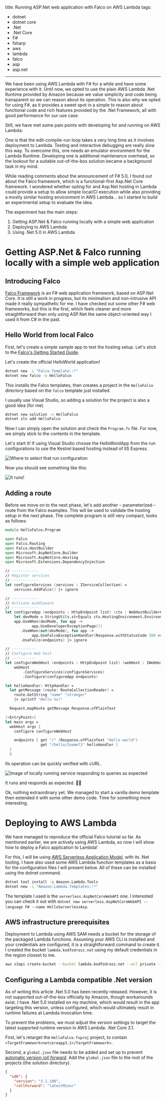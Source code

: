 title: Running ASP.Net web application with Falco on AWS Lambda
tags:
 - dotnet
 - dotnet core
 - .Net
 - .Net Core
 - F#
 - fsharp
 - aws
 - lambda
 - falco
 - asp
 - asp.net
---

We have been using AWS Lambda with F# for a while and have some experience with it. Until now, we opted to use the plain AWS Lambda .Net Runtime provided by Amazon because we value simplicity and code being transparent so we can reason about its operation. This is also why we opted for using F#, as it provides a sweet spot in a simple to reason about functional code and rich features provided by the .Net Framework, all with good performance for our use case.

Still, we have met some pain points with developing for and running on AWS Lambda:

One is that the edit-compile-run loop takes a very long time as it involves deployment to Lambda. Testing and interactive debugging are really slow this way. To overcome this, one needs an emulator environment for the Lambda Runtime. Developing one is additional maintenance overhead, so the lookout for a suitable out-of-the-box solution became a background task in my mind.

While reading comments about the announcement of F# 5.0, I found out about the Falco framework, which is a functional-first Asp.Net Core framework. I wondered whether opting for and Asp.Net hosting in Lambda could provide a setup to allow simple local/CI execution while also providing a mostly similar hosting environment in AWS Lambda... so I started to build an experimental setup to evaluate the idea.

The experiment has the main steps:

 1. Getting ASP.Net & Falco running locally with a simple web application
 2. Deploying to AWS Lambda
 3. Using .Net 5.0 in AWS Lambda


# Getting ASP.Net & Falco running locally with a simple web application

## Introducing Falco

[Falco Framework](https://www.falcoframework.com/) is an F# web application framework, based on ASP.Net Core. It is still a work in progress, but its minimalism and non-intrusive API made it really sympathetic for me. I have checked out some other F# web frameworks, but this is the first, which feels cleaner and more straightforward than only using ASP.Net the same object-oriented way I used it from C# in the past.

## Hello World from local Falco

First, let's create a simple sample app to test the hosting setup. Let's stick to the [Falco's Getting Started Guide](https://www.falcoframework.com/#getting-started).

Let's create the official HelloWorld application!

~~~sh
dotnet new -i "Falco.Template::*"
dotnet new falco -o HelloFalco
~~~

This installs the Falco templates, then creates a project in the `HelloFalco` directory based on the `falco` template just installed.

I usually use Visual Studio, so adding a solution for the project is also a good idea (for me).

~~~sh
dotnet new solution -n HelloFalco
dotnet sln add HelloFalco
~~~

Now I can simply open the solution and check the `Program.fs` file. For now, we simply stick to the contents in the template.

Let's start it! If using Visual Studio choose the HelloWordApp from the run configurations to use the Kestrel based hosting instead of IIS Express.

![Where to select that run configuration](part1-run_config.jpg)

Now you should see something like this:

![It runs!](part1-it_runs.jpg)

## Adding a route

Before we move on to the next phase, let's add another – parameterized – route from the Falco examples. This will be used to validate the hosting setup in the next phase. The complete program is still very compact, looks as follows:

~~~fsharp
module HelloFalco.Program

open Falco
open Falco.Routing
open Falco.HostBuilder
open Microsoft.AspNetCore.Builder
open Microsoft.AspNetCore.Hosting
open Microsoft.Extensions.DependencyInjection

// ------------
// Register services
// ------------
let configureServices (services : IServiceCollection) =
    services.AddFalco() |> ignore

// ------------
// Activate middleware
// ------------
let configureApp (endpoints : HttpEndpoint list) (ctx : WebHostBuilderContext) (app : IApplicationBuilder) =
    let devMode = StringUtils.strEquals ctx.HostingEnvironment.EnvironmentName "Development"
    app.UseWhen(devMode, fun app ->
            app.UseDeveloperExceptionPage())
       .UseWhen(not(devMode), fun app ->
            app.UseFalcoExceptionHandler(Response.withStatusCode 500 >> Response.ofPlainText "Server error"))
       .UseFalco(endpoints) |> ignore

// -----------
// Configure Web host
// -----------
let configureWebHost (endpoints : HttpEndpoint list) (webHost : IWebHostBuilder) =
    webHost
        .ConfigureServices(configureServices)
        .Configure(configureApp endpoints)

let helloHandler: HttpHandler =
  let getMessage (route: RouteCollectionReader) =
    route.GetString "name" "stranger"
    |> sprintf "Hello %s!"

  Request.mapRoute getMessage Response.ofPlainText

[<EntryPoint>]
let main args =
  webHost args {
    configure configureWebHost

    endpoints [ get "/" (Response.ofPlainText "Hello world")
                get "/hello/{name?}" helloHandler ]
  }
  0
~~~

Its operation can be quickly verified with cURL.

![Image of locally running service responding to queries as expected](part1_additional_routes.jpg)

It runs and responds as expected. 🎉👏

Ok, nothing extraordinary yet. We managed to start a vanilla demo template then extended it with some other demo code. Time for something more interesting.


# Deploying to AWS Lambda

We have managed to reproduce the official Falco tutorial so far. As mentioned earlier, we are actively using AWS Lambda, so now I will show how to deploy a Falco application to Lambda!

For this, I will be using [AWS Serverless Application Model](https://docs.aws.amazon.com/serverless-application-model/), with its .Net tooling. 
I have also used some AWS Lambda function templates as a basis for the configuration files I will present below. All of these can be installed using the dotnet command.

~~~sh
dotnet tool install -g Amazon.Lambda.Tools
dotnet new -i "Amazon.Lambda.Templates::*"
~~~

The template I used is the `serverless.AspNetCoreWebAPI` one. I interested you can check it out with `dotnet new serverless.AspNetCoreWebAPI --language F# --name HelloServerlessAsp`.

## AWS infrastructure prerequisites

Deployment to Lambda using AWS SAM needs a bucket for the storage of the packaged Lambda functions. Assuming your AWS CLI is installed and your credentials are configured, it is a straightforward command to create it. I created the bucket `lambda.kodfodrasz.net` using my default credentials in the region closest to me.

~~~sh
aws s3api create-bucket --bucket lambda.kodfodrasz.net --acl private --create-bucket-configuration LocationConstraint=eu-central-1
~~~

## Configuring a Lambda compatible .Net version

As of writing this article .Net 5.0 has been recently released. However, it is not supported out-of-the-box officially by Amazon, though workarounds exist. 
I have .Net 5.0 installed on my machine, which would result in the app targeting this version, unless configured, which would ultimately result in runtime failures at Lambda invocation time.

To prevent the problems, we must adjust the version settings to target the latest supported runtime version in AWS Lambda: .Net Core 3.1.

First, let's retarget the `HelloFalco.fsproj` project, to contain `<TargetFramework>netcoreapp3.1</TargetFramework>`.

Second, a `global.json` file needs to be added and set up to prevent [automatic version *roll forward*](https://docs.microsoft.com/en-us/dotnet/core/tools/global-json?tabs=netcore3x#rollforward). Add the `global.json` file to the root of the projects (the solution directory).

~~~json
{
  "sdk": {
    "version": "3.1.100",
    "rollForward": "latestMinor"
  }
}
~~~
